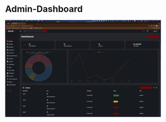 # Admin-Dashboard
[![Repository Screenshot](./images/repository_screenshot.png)](https://admin-dashboard-psi-liard.vercel.app/)
